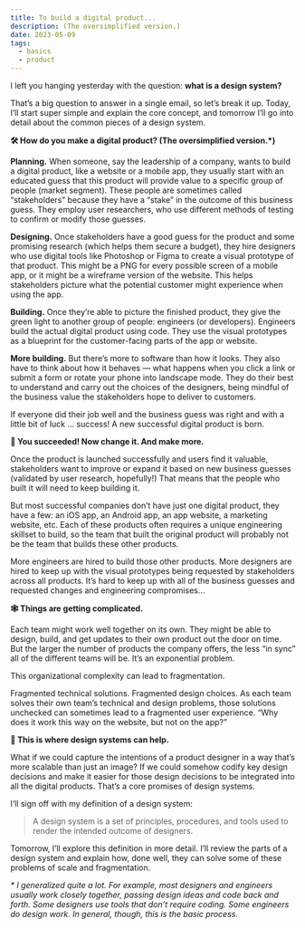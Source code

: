 ```yaml
---
title: To build a digital product...
description: (The oversimplified version.)
date: 2023-05-09
tags:
  - basics
  - product
---
```


I left you hanging yesterday with the question: **what is a design system?**

That’s a big question to answer in a single email, so let’s break it up. Today, I’ll start super simple and explain the core concept, and tomorrow I’ll go into detail about the common pieces of a design system.

**🛠 How do you make a digital product? (The oversimplified version.*)**

**Planning.** When someone, say the leadership of a company, wants to build a digital product, like a website or a mobile app, they usually start with an educated guess that this product will provide value to a specific group of people (market segment). These people are sometimes called “stakeholders” because they have a “stake” in the outcome of this business guess. They employ user researchers, who use different methods of testing to confirm or modify those guesses. 

**Designing.** Once stakeholders have a good guess for the product and some promising research (which helps them secure a budget), they hire designers who use digital tools like Photoshop or Figma to create a visual prototype of that product. This might be a PNG for every possible screen of a mobile app, or it might be a wireframe version of the website. This helps stakeholders picture what the potential customer might experience when using the app.

**Building.** Once they’re able to picture the finished product, they give the green light to another group of people: engineers (or developers). Engineers build the actual digital product using code. They use the visual prototypes as a blueprint for the customer-facing parts of the app or website.

**More building.** But there’s more to software than how it looks. They also have to think about how it behaves — what happens when you click a link or submit a form or rotate your phone into landscape mode. They do their best to understand and carry out the choices of the designers, being mindful of the business value the stakeholders hope to deliver to customers.

If everyone did their job well and the business guess was right and with a little bit of luck … success! A new successful digital product is born.

**💯 You succeeded! Now change it. And make more.**

Once the product is launched successfully and users find it valuable, stakeholders want to improve or expand it based on new business guesses (validated by user research, hopefully!) That means that the people who built it will need to keep building it.

But most successful companies don’t have just one digital product, they have a few: an iOS app, an Android app, an app website, a marketing website, etc. Each of these products often requires a unique engineering skillset to build, so the team that built the original product will probably not be the team that builds these other products.

More engineers are hired to build those other products. More designers are hired to keep up with the visual prototypes being requested by stakeholders across all products. It’s hard to keep up with all of the business guesses and requested changes and engineering compromises…

**🕸️ Things are getting complicated.**

Each team might work well together on its own. They might be able to design, build, and get updates to their own product out the door on time. But the larger the number of products the company offers, the less “in sync” all of the different teams will be. It’s an exponential problem.

This organizational complexity can lead to fragmentation. 

Fragmented technical solutions. Fragmented design choices. As each team solves their own team’s technical and design problems, those solutions unchecked can sometimes lead to a fragmented user experience. “Why does it work this way on the website, but not on the app?”

**🦸 This is where design systems can help.**

What if we could capture the intentions of a product designer in a way that’s more scalable than just an image? If we could somehow codify key design decisions and make it easier for those design decisions to be integrated into all the digital products. That’s a core promises of design systems.

I’ll sign off with my definition of a design system: 

> A design system is a set of principles, procedures, and tools used to render the intended outcome of designers.

Tomorrow, I’ll explore this definition in more detail. I’ll review the parts of a design system and explain how, done well, they can solve some of these problems of scale and fragmentation.

*\* I generalized quite a lot. For example, most designers and engineers usually work closely together, passing design ideas and code back and forth. Some designers use tools that don’t require coding. Some engineers do design work. In general, though, this is the basic process.*